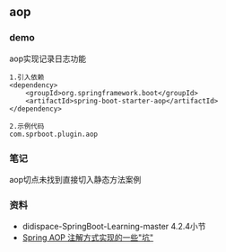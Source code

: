 ## aop

### demo
aop实现记录日志功能

~~~
1.引入依赖
<dependency>
    <groupId>org.springframework.boot</groupId>
    <artifactId>spring-boot-starter-aop</artifactId>
</dependency>

2.示例代码
com.sprboot.plugin.aop
~~~

### 笔记
aop切点未找到直接切入静态方法案例

### 资料
* didispace-SpringBoot-Learning-master 4.2.4小节
* [Spring AOP 注解方式实现的一些"坑"](http://www.jianshu.com/p/def4c497571c)
